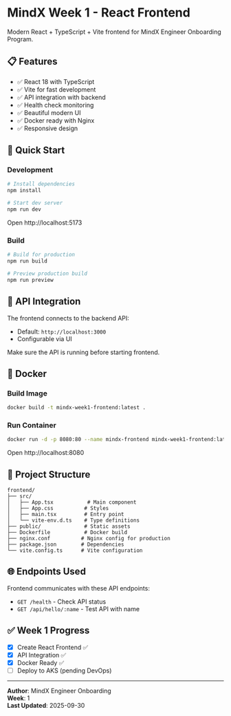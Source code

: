 # MindX Week 1 - React Frontend

Modern React + TypeScript + Vite frontend for MindX Engineer Onboarding Program.

## 📋 Features

- ✅ React 18 with TypeScript
- ✅ Vite for fast development
- ✅ API integration with backend
- ✅ Health check monitoring
- ✅ Beautiful modern UI
- ✅ Docker ready with Nginx
- ✅ Responsive design

## 🚀 Quick Start

### Development

```bash
# Install dependencies
npm install

# Start dev server
npm run dev
```

Open http://localhost:5173

### Build

```bash
# Build for production
npm run build

# Preview production build
npm run preview
```

## 🔌 API Integration

The frontend connects to the backend API:

- Default: `http://localhost:3000`
- Configurable via UI

Make sure the API is running before starting frontend.

## 🐳 Docker

### Build Image

```bash
docker build -t mindx-week1-frontend:latest .
```

### Run Container

```bash
docker run -d -p 8080:80 --name mindx-frontend mindx-week1-frontend:latest
```

Open http://localhost:8080

## 📁 Project Structure

```
frontend/
├── src/
│   ├── App.tsx           # Main component
│   ├── App.css          # Styles
│   ├── main.tsx         # Entry point
│   └── vite-env.d.ts    # Type definitions
├── public/              # Static assets
├── Dockerfile           # Docker build
├── nginx.conf          # Nginx config for production
├── package.json        # Dependencies
└── vite.config.ts      # Vite configuration
```

## 🌐 Endpoints Used

Frontend communicates with these API endpoints:

- `GET /health` - Check API status
- `GET /api/hello/:name` - Test API with name

## ✅ Week 1 Progress

- [x] Create React Frontend ✅
- [x] API Integration ✅
- [x] Docker Ready ✅
- [ ] Deploy to AKS (pending DevOps)

---

**Author**: MindX Engineer Onboarding  
**Week**: 1  
**Last Updated**: 2025-09-30
